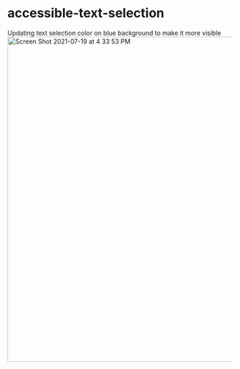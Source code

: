 # accessible-text-selection
Updating text selection color on blue background to make it more visible
<img width="729" alt="Screen Shot 2021-07-19 at 4 33 53 PM" src="https://user-images.githubusercontent.com/42806647/126565705-7ff74c76-cefa-4819-a8e0-b66ccd1162b3.png">
